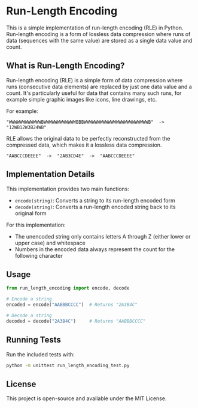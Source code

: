 # Run-Length Encoding

This is a simple implementation of run-length encoding (RLE) in Python. Run-length encoding is a form of lossless data compression where runs of data (sequences with the same value) are stored as a single data value and count.

## What is Run-Length Encoding?

Run-length encoding (RLE) is a simple form of data compression where runs (consecutive data elements) are replaced by just one data value and a count. It's particularly useful for data that contains many such runs, for example simple graphic images like icons, line drawings, etc.

For example:
```
"WWWWWWWWWWWWBWWWWWWWWWWWWBBBWWWWWWWWWWWWWWWWWWWWWWWWB"  ->  "12WB12W3B24WB"
```

RLE allows the original data to be perfectly reconstructed from the compressed data, which makes it a lossless data compression.

```
"AABCCCDEEEE"  ->  "2AB3CD4E"  ->  "AABCCCDEEEE"
```

## Implementation Details

This implementation provides two main functions:

- `encode(string)`: Converts a string to its run-length encoded form
- `decode(string)`: Converts a run-length encoded string back to its original form

For this implementation:
- The unencoded string only contains letters A through Z (either lower or upper case) and whitespace
- Numbers in the encoded data always represent the count for the following character

## Usage

```python
from run_length_encoding import encode, decode

# Encode a string
encoded = encode("AABBBCCCC")  # Returns "2A3B4C"

# Decode a string
decoded = decode("2A3B4C")     # Returns "AABBBCCCC"
```

## Running Tests

Run the included tests with:

```bash
python -m unittest run_length_encoding_test.py
```

## License

This project is open-source and available under the MIT License.
